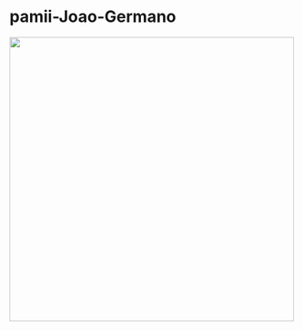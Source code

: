 # pamii-Joao-Germano

<img src="https://pbs.twimg.com/profile_images/1876765399687049216/kLaAM_SN_400x400.jpg" width="500" height="500"/>
